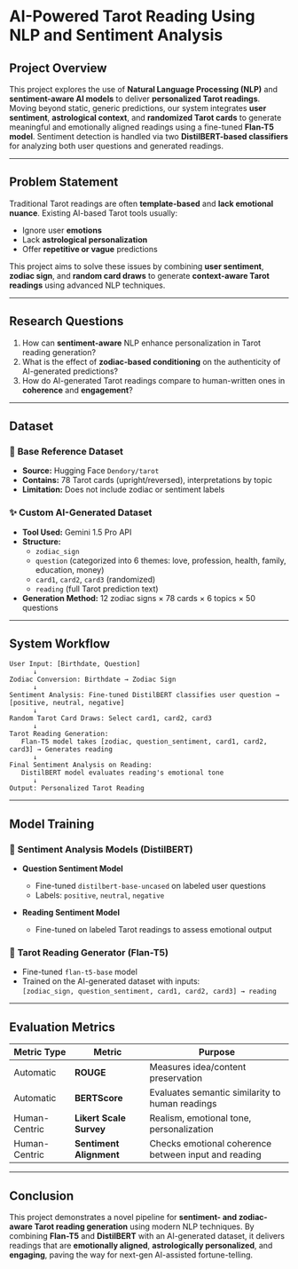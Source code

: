 # AI-Powered Tarot Reading Using NLP and Sentiment Analysis

## Project Overview  
This project explores the use of **Natural Language Processing (NLP)** and **sentiment-aware AI models** to deliver **personalized Tarot readings**. Moving beyond static, generic predictions, our system integrates **user sentiment**, **astrological context**, and **randomized Tarot cards** to generate meaningful and emotionally aligned readings using a fine-tuned **Flan-T5 model**. Sentiment detection is handled via two **DistilBERT-based classifiers** for analyzing both user questions and generated readings.

---

## Problem Statement  
Traditional Tarot readings are often **template-based** and **lack emotional nuance**. Existing AI-based Tarot tools usually:
- Ignore user **emotions**
- Lack **astrological personalization**
- Offer **repetitive or vague** predictions

This project aims to solve these issues by combining **user sentiment**, **zodiac sign**, and **random card draws** to generate **context-aware Tarot readings** using advanced NLP techniques.

---

## Research Questions  
1. How can **sentiment-aware** NLP enhance personalization in Tarot reading generation?  
2. What is the effect of **zodiac-based conditioning** on the authenticity of AI-generated predictions?  
3. How do AI-generated Tarot readings compare to human-written ones in **coherence** and **engagement**?

---

## Dataset  

### 🧾 **Base Reference Dataset**  
- **Source:** Hugging Face `Dendory/tarot`  
- **Contains:** 78 Tarot cards (upright/reversed), interpretations by topic  
- **Limitation:** Does not include zodiac or sentiment labels

### ✨ **Custom AI-Generated Dataset**  
- **Tool Used:** Gemini 1.5 Pro API  
- **Structure:**  
  - `zodiac_sign`  
  - `question` (categorized into 6 themes: love, profession, health, family, education, money)  
  - `card1`, `card2`, `card3` (randomized)  
  - `reading` (full Tarot prediction text)  
- **Generation Method:** 12 zodiac signs × 78 cards × 6 topics × 50 questions

---

## System Workflow  
```
User Input: [Birthdate, Question]
      ↓
Zodiac Conversion: Birthdate → Zodiac Sign
      ↓
Sentiment Analysis: Fine-tuned DistilBERT classifies user question → [positive, neutral, negative]
      ↓
Random Tarot Card Draws: Select card1, card2, card3
      ↓
Tarot Reading Generation:
   Flan-T5 model takes [zodiac, question_sentiment, card1, card2, card3] → Generates reading
      ↓
Final Sentiment Analysis on Reading:
   DistilBERT model evaluates reading's emotional tone
      ↓
Output: Personalized Tarot Reading
```

---

## Model Training  

### 🧠 **Sentiment Analysis Models (DistilBERT)**
- **Question Sentiment Model**
  - Fine-tuned `distilbert-base-uncased` on labeled user questions  
  - Labels: `positive`, `neutral`, `negative`

- **Reading Sentiment Model**
  - Fine-tuned on labeled Tarot readings to assess emotional output

### 🔮 **Tarot Reading Generator (Flan-T5)**
- Fine-tuned `flan-t5-base` model  
- Trained on the AI-generated dataset with inputs:  
  `[zodiac_sign, question_sentiment, card1, card2, card3] → reading`

---

## Evaluation Metrics  

| Metric Type     | Metric         | Purpose                                          |
|-----------------|----------------|--------------------------------------------------|
| Automatic       | **ROUGE**      | Measures idea/content preservation               |
| Automatic       | **BERTScore**  | Evaluates semantic similarity to human readings |
| Human-Centric   | **Likert Scale Survey** | Realism, emotional tone, personalization |
| Human-Centric   | **Sentiment Alignment** | Checks emotional coherence between input and reading |

---

## Conclusion  
This project demonstrates a novel pipeline for **sentiment- and zodiac-aware Tarot reading generation** using modern NLP techniques. By combining **Flan-T5** and **DistilBERT** with an AI-generated dataset, it delivers readings that are **emotionally aligned**, **astrologically personalized**, and **engaging**, paving the way for next-gen AI-assisted fortune-telling.
